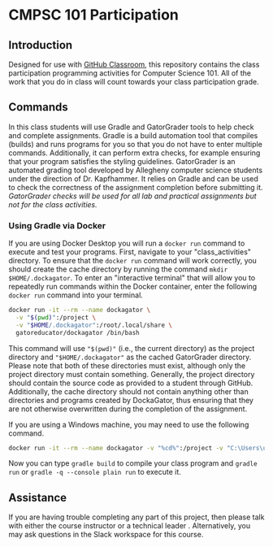# CMPSC 101 Participation

## Introduction

Designed for use with [GitHub Classroom](https://classroom.github.com/), this
repository contains the class participation programming activities for Computer Science 101.
All of the work that you do in class  will count towards your class participation grade.

## Commands

In this class students will use Gradle and GatorGrader tools to help check and complete assignments. 
Gradle is a build automation tool that compiles (builds) and runs programs for you so that you do not have to enter multiple commands. 
Additionally, it can perform extra checks, for example ensuring that your program satisfies the styling guidelines.
GatorGrader is an automated grading tool developed by Allegheny computer science students under the direction of Dr. Kapfhammer. 
It relies on Gradle and can be used to check the correctness of the assignment completion before submitting it. 
*GatorGrader checks will be used for all lab and practical assignments but not for the class activities.*

### Using Gradle via Docker

If you are using Docker Desktop you will run a `docker run` command to execute and test your programs.
First, navigate to your "class_activities" directory.
To ensure that the `docker run` command will work correctly, you
should create the cache directory by running the command `mkdir
$HOME/.dockagator`.
To enter an "interactive terminal" that will
allow you to repeatedly run commands within the Docker container, enter the following
`docker run` command into your terminal.

```bash
docker run -it --rm --name dockagator \
  -v "$(pwd)":/project \
  -v "$HOME/.dockagator":/root/.local/share \
  gatoreducator/dockagator /bin/bash
```

This command will use `"$(pwd)"` (i.e., the current directory) as
the project directory and `"$HOME/.dockagator"` as the cached GatorGrader
directory. Please note that both of these directories must exist, although only
the project directory must contain something. Generally, the project directory
should contain the source code as
provided to a student through GitHub. Additionally, the cache directory should
not contain anything other than directories and programs created by DockaGator,
thus ensuring that they are not otherwise overwritten during the completion of
the assignment.

If you are using a Windows machine, you may need to use the following command.

```bash
docker run -it --rm --name dockagator -v "%cd%":/project -v "C:\Users\user/.dockagator":/root/.local/share gatoreducator/dockagator /bin/bash
```

Now you can type `gradle build` to compile your class program and `gradle run` or `gradle -q --console plain run` to execute it.


## Assistance

If you are having trouble completing any part of this project, then please talk
with either the course instructor or a technical leader . Alternatively, you may ask questions in the Slack workspace for this
course. 